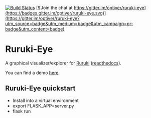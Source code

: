 [![Build Status](https://travis-ci.org/optiver/ruruki-eye.svg?branch=master)](https://travis-ci.org/optiver/ruruki-eye)
[![Join the chat at https://gitter.im/optiver/ruruki-eye](https://badges.gitter.im/optiver/ruruki-eye.svg)](https://gitter.im/optiver/ruruki-eye?utm_source=badge&utm_medium=badge&utm_campaign=pr-badge&utm_content=badge)

# Ruruki-Eye
A graphical visualizer/explorer for [Ruruki](https://github.com/optiver/ruruki) ([readthedocs](http://ruruki.readthedocs.org)).

You can find a demo [here](http://ruruki.com).


## Ruruki-Eye quickstart

* Install into a virtual environment
* export FLASK_APP=server.py
* flask run
